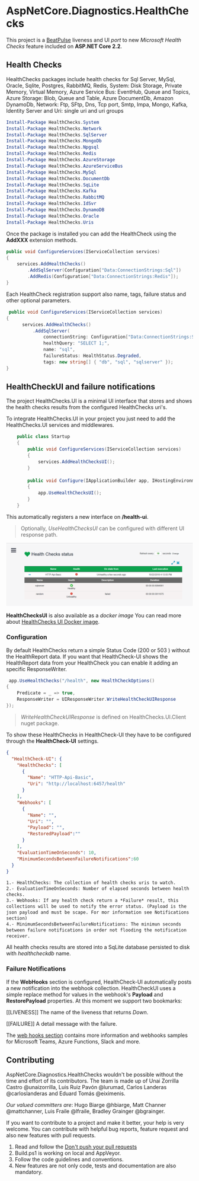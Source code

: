 
# AspNetCore.Diagnostics.HealthChecks

This project is a [BeatPulse](http://github.com/xabaril/beatpulse) liveness and UI *port* to new *Microsoft Health Checks* feature included on **ASP.NET Core 2.2**.

## Health Checks

HealthChecks packages include health checks for Sql Server, MySql, Oracle, Sqlite, Postgres, RabbitMQ, Redis, System: Disk Storage, Private Memory, Virtual Memory, Azure Service Bus: EventHub, Queue and Topics, Azure Storage: Blob, Queue and Table, Azure DocumentDb, Amazon DynamoDb, Network: Ftp, SFtp, Dns, Tcp port, Smtp, Impa, Mongo, Kafka, Identity Server and Uri: single uri and uri groups

``` PowerShell
Install-Package HealthChecks.System
Install-Package HealthChecks.Network
Install-Package HealthChecks.SqlServer
Install-Package HealthChecks.MongoDb
Install-Package HealthChecks.Npgsql
Install-Package HealthChecks.Redis
Install-Package HealthChecks.AzureStorage
Install-Package HealthChecks.AzureServiceBus
Install-Package HealthChecks.MySql
Install-Package HealthChecks.DocumentDb
Install-Package HealthChecks.SqLite
Install-Package HealthChecks.Kafka
Install-Package HealthChecks.RabbitMQ
Install-Package HealthChecks.IdSvr
Install-Package HealthChecks.DynamoDB
Install-Package HealthChecks.Oracle
Install-Package HealthChecks.Uris
```

Once the package is installed you can add the HealthCheck using the **AddXXX** extension methods.

```csharp
public void ConfigureServices(IServiceCollection services)
{
    services.AddHealthChecks()
        .AddSqlServer(Configuration["Data:ConnectionStrings:Sql"])
        .AddRedis(Configuration["Data:ConnectionStrings:Redis"]);
}
```

Each HealthCheck registration support also name, tags, failure status and other optional parameters.

```csharp
 public void ConfigureServices(IServiceCollection services)
{
      services.AddHealthChecks()
          .AddSqlServer(
              connectionString: Configuration["Data:ConnectionStrings:Sql"],
              healthQuery: "SELECT 1;",
              name: "sql", 
              failureStatus: HealthStatus.Degraded,
              tags: new string[] { "db", "sql", "sqlserver" });
}
```

## HealthCheckUI and failure notifications

The project HealthChecks.UI is a minimal UI interface that stores and shows the health checks results from the configured HealthChecks uri's. 

To integrate HealthChecks.UI in your project you just need to add the HealthChecks.UI services and middlewares.

```csharp
    public class Startup
    {       
        public void ConfigureServices(IServiceCollection services)
        {
            services.AddHealthChecksUI();
        }

        public void Configure(IApplicationBuilder app, IHostingEnvironment env)
        {
            app.UseHealthChecksUI();
        }
    }
```

This automatically registers a new interface on **/health-ui**. 

> Optionally, *UseHealthChecksUI* can be configured with different UI response path.

![HealthChecksUI](./doc/images/ui-home.png)

**HealthChecksUI** is also available as a *docker image*  You can read more about [HealthChecks UI Docker image](./doc/ui-docker.md).

### Configuration

By default HealthChecks return a simple Status Code (200 or 503 ) without the HealthReport data. If you want that HealthCheck-UI shows the HealthReport data from your HealthCheck you can  enable it adding an specific ResponseWriter.

```csharp
 app.UseHealthChecks("/health", new HealthCheckOptions()
{
    Predicate = _ => true,
    ResponseWriter = UIResponseWriter.WriteHealthCheckUIResponse
});
```

> *WriteHealthCheckUIResponse* is defined on HealthChecks.UI.Client nuget package.

To show these HealthChecks in HealthCheck-UI they have to be configured through the **HealthCheck-UI** settings. 

```json
{
  "HealthCheck-UI": {
    "HealthChecks": [
      {
        "Name": "HTTP-Api-Basic",
        "Uri": "http://localhost:6457/health"
      }
    ],
    "Webhooks": [
      {
        "Name": "",
        "Uri": "",
        "Payload": "",
        "RestoredPayload":""
      }
    ],
    "EvaluationTimeOnSeconds": 10,
    "MinimumSecondsBetweenFailureNotifications":60
  }
}
```

    1.- HealthChecks: The collection of health checks uris to watch.
    2.- EvaluationTimeOnSeconds: Number of elapsed seconds between health checks.
    3.- Webhooks: If any health check return a *Failure* result, this collections will be used to notify the error status. (Payload is the json payload and must be scape. For mor information see Notifications section)
    4.- MinimumSecondsBetweenFailureNotifications: The minimun seconds between failure notifications in order not flooding the notification receiver.

All health checks results are stored into a SqLite database persisted to disk with *healthcheckdb* name.

### Failure Notifications

If the **WebHooks** section is configured, HealthCheck-UI automatically posts a new notification into the webhook collection. HealthCheckUI uses a simple replace method for values in the webhook's **Payload** and **RestorePayload** properties. At this moment we support two bookmarks:

[[LIVENESS]] The name of the liveness that returns *Down*.

[[FAILURE]] A detail message with the failure.

The [web hooks section](./doc/webhooks.md) contains more information and webhooks samples for Microsoft Teams, Azure Functions, Slack and more.

## Contributing

AspNetCore.Diagnostics.HealthChecks  wouldn't be possible without the time and effort of its contributors. The team is made up of Unai Zorrilla Castro @unaizorrilla, Luis Ruiz Pavón @lurumad, Carlos Landeras @carloslanderas and Eduard Tomás @eiximenis.

*Our valued committers are*: Hugo Biarge @hbiarge, Matt Channer @mattchanner, Luis Fraile @lfraile, Bradley Grainger @bgrainger.

If you want to contribute to a project and make it better, your help is very welcome. You can contribute with helpful bug reports, feature request and also new features with pull requests.

1. Read and follow the [Don't push your pull requests](https://www.igvita.com/2011/12/19/dont-push-your-pull-requests/)
2. Build.ps1 is working on local and AppVeyor.
3. Follow the code guidelines and conventions.
4. New features are not only code, tests and documentation are also mandatory.

